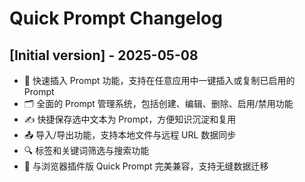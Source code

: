 # Quick Prompt Changelog

## [Initial version] - 2025-05-08

- 🚀 快速插入 Prompt 功能，支持在任意应用中一键插入或复制已启用的 Prompt
- 🗂️ 全面的 Prompt 管理系统，包括创建、编辑、删除、启用/禁用功能
- ✍️ 快捷保存选中文本为 Prompt，方便知识沉淀和复用
- 📤 导入/导出功能，支持本地文件与远程 URL 数据同步
- 🔍 标签和关键词筛选与搜索功能
- 🔄 与浏览器插件版 Quick Prompt 完美兼容，支持无缝数据迁移